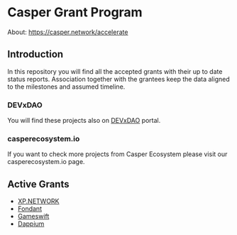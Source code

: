 # Casper Grant Program

About: https://casper.network/accelerate

## Introduction

In this repository you will find all the accepted grants with their up to date status reports. Association together with the grantees keep the data aligned to the milestones and assumed timeline.


### DEVxDAO

You will find these projects also on [DEVxDAO](DEVxDAO.org) portal.

### casperecosystem.io

If you want to check more projects from Casper Ecosystem please visit our casperecosystem.io page.

## Active Grants

- [XP.NETWORK](719_XP.NETWORK)
- [Fondant](793_Fondant)
- [Gameswift](774_GameSwift)
- [Dappium](805_Dappium)


